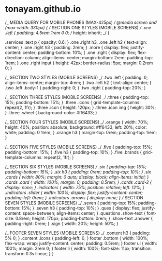 # tonayam.github.io

/_ MEDIA QUERY FOR MOBILE PHONES (MAX-425px) _/
@media screen and (max-width: 330px) {
/_ SECTION ONE STYLES (MOBILE SCREENS) _/
.one .left {
padding: 4.5rem 1rem 0 0;
/_ height: inherit; _/
}

.services .text p {
opacity: 0.6;
}
.one .right h3,
.one .left h2 {
text-align: center;
}
.one .right h3 {
padding: 2rem;
}
.more {
display: flex;
justify-content: center;
padding-bottom: 10%;
}
.one .right {
display: flex;
flex-direction: column;
align-items: center;
margin-bottom: 2rem;
padding-top: 1rem;
}
.one .right input {
height: 42px;
border-radius: 5px;
margin: 0.2rem 0;
}

/_ SECTION TWO STYLES (MOBILE SCREENS) _/
.two .left {
padding: 0;
align-items: center;
margin-top: 4rem;
}
.two .left h2 {
text-align: center;
}
.two .left .body-1 {
padding-right: 0;
}
.two .right {
padding-top: 20%;
}

/_ SECTION THREE STYLES (MOBILE SCREENS) _/
.three {
padding-top: 15%;
padding-bottom: 15%;
}
.three .icons {
grid-template-columns: repeat(2, 1fr);
}
.three .icon {
height: 120px;
}
.three .icon img {
height: 30%;
}
.three .wheel {
background-color: #ff6433;
}

/_ SECTION FOUR STYLES (MOBILE SCREENS) _/
.orange {
width: 70%;
height: 40%;
position: absolute;
background: #ff6433;
left: 20%;
color: white;
padding: 0 1rem;
}
.orange h3 {
margin-top: 0rem;
padding-top: 1rem;
}

/_ SECTION FIVE STYLES (MOBILE SCREENS) _/
.five {
padding-top: 15%;
padding-bottom: 15%;
}
.five h3 {
padding-top: 10%;
}
.five .brands {
grid-template-columns: repeat(2, 1fr);
}

/_ SECTION SIX STYLES (MOBILE SCREENS) _/
.six {
padding-top: 15%;
padding-bottom: 15%;
}
.six h3 {
padding: 0rem;
padding-top: 10%;
}
.six .cards {
width: 80%;
margin: 0 auto;
display: block;
align-items: initial;
}
.cards .card {
width: 100%;
margin: 0;
padding: 0.5rem;
}
.cards .card-2 {
display: none;
}
.indicators {
width: 75%;
position: relative;
left: 12%;
}
.indicators .slider {
width: 100%;
display: flex;
justify-content: center;
padding-left: 0rem;
}
.indicators .arrows {
display: none;
}
/_ SECTION SEVEN STYLES (MOBILE SCREENS) _/
.seven {
padding-top: 15%;
padding-bottom: 15%;
}
.seven h3 {
padding-top: 10%;
}
.ques {
display: flex;
justify-content: space-between;
align-items: center;
}
.questions .show-text {
font-size: 0.8rem;
height: 170px;
padding-bottom: 0rem;
}
.show-text .answer {
padding-right: 0rem;
}
.sign {
width: 20%;
height: 50%;
}

/_ FOOTER SEVEN STYLES (MOBILE SCREENS) _/
.content h3 {
padding: 5% 0;
}
.content .icons {
padding-left: 0;
}
footer .bottom {
width: 100%;
flex-wrap: wrap;
justify-content: center;
padding: 0.5rem;
}
footer ul {
width: 100%;
margin: 2rem 0;
}
footer li {
width: 100%;
font-size: 11px;
transition: transform 0.3s linear;
}
}
